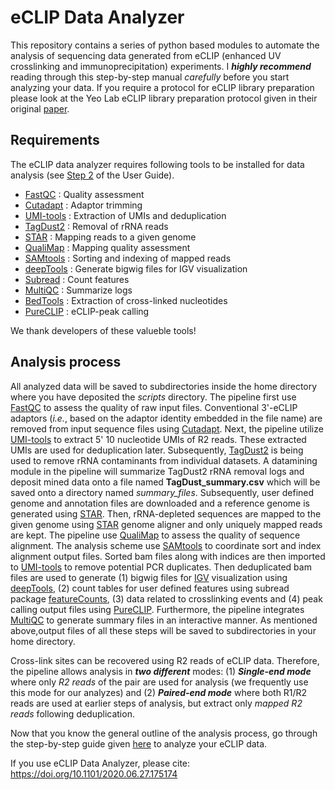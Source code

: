 # eCLIP Data Analyzer
This repository contains a series of python based modules to automate the analysis of sequencing data generated from eCLIP (enhanced UV crosslinking and immunoprecipitation) experiments. I ***highly recommend*** reading through this step-by-step manual *carefully* before you start analyzing your data. If you require a protocol for eCLIP library preparation please look at the Yeo Lab eCLIP library preparation protocol given in their original [paper](https://www.nature.com/articles/nmeth.3810).

## Requirements
The eCLIP data analyzer requires following tools to be installed for data analysis (see [Step 2](https://github.com/jkkbuddika/eCLIP-Data-Analyzer/blob/master/USERGUIDE.md#step-2-setup-the-miniconda-environment) of the User Guide).

- [FastQC](https://www.bioinformatics.babraham.ac.uk/projects/fastqc/) : Quality assessment
- [Cutadapt](https://cutadapt.readthedocs.io/en/stable/) : Adaptor trimming
- [UMI-tools](https://github.com/CGATOxford/UMI-tools) : Extraction of UMIs and deduplication
- [TagDust2](http://tagdust.sourceforge.net/) : Removal of rRNA reads
- [STAR](https://github.com/alexdobin/STAR) : Mapping reads to a given genome
- [QualiMap](http://qualimap.bioinfo.cipf.es/) : Mapping quality assessment
- [SAMtools](https://github.com/samtools/samtools) : Sorting and indexing of mapped reads
- [deepTools](https://github.com/deeptools/deepTools/) : Generate bigwig files for IGV visualization
- [Subread](http://subread.sourceforge.net/) : Count features
- [MultiQC](https://github.com/ewels/MultiQC) : Summarize logs
- [BedTools](https://github.com/arq5x/bedtools2) : Extraction of cross-linked nucleotides
- [PureCLIP](https://github.com/skrakau/PureCLIP) : eCLIP-peak calling

We thank developers of these valueble tools!

## Analysis process
All analyzed data will be saved to subdirectories inside the home directory where you have deposited the *scripts* directory. The pipeline first use [FastQC](https://www.bioinformatics.babraham.ac.uk/projects/fastqc/) to assess the quality of raw input files. Conventional 3'-eCLIP adaptors (*i.e.*, based on the adaptor identity embedded in the file name) are removed from input sequence files using [Cutadapt](https://cutadapt.readthedocs.io/en/stable/). Next, the pipeline utilize [UMI-tools](https://github.com/CGATOxford/UMI-tools) to extract 5' 10 nucleotide UMIs of R2 reads. These extracted UMIs are used for deduplication later. Subsequently, [TagDust2](http://tagdust.sourceforge.net/) is being used to remove rRNA contaminants from individual datasets. A datamining module in the pipeline will summarize TagDust2 rRNA removal logs and deposit mined data onto a file named **TagDust_summary.csv** which will be saved onto a directory named *summary_files*. Subsequently, user defined genome and annotation files are downloaded and a reference genome is generated using [STAR](https://github.com/alexdobin/STAR). Then, rRNA-depleted sequences are mapped to the given genome using [STAR](https://github.com/alexdobin/STAR) genome aligner and only uniquely mapped reads are kept. The pipeline use [QualiMap](http://qualimap.bioinfo.cipf.es/) to assess the quality of sequence alignment. The analysis scheme use [SAMtools](https://github.com/samtools/samtools) to coordinate sort and index alignment output files. Sorted bam files along with indices are then imported to [UMI-tools](https://github.com/CGATOxford/UMI-tools) to remove potential PCR duplicates. Then deduplicated bam files are used to generate (1) bigwig files for [IGV](https://software.broadinstitute.org/software/igv/) visualization using [deepTools](https://github.com/deeptools/deepTools/), (2) count tables for user defined features using subread package [featureCounts](http://subread.sourceforge.net/), (3) data related to crosslinking events and (4) peak calling output files using [PureCLIP](https://github.com/skrakau/PureCLIP). Furthermore, the pipeline integrates [MultiQC](https://github.com/ewels/MultiQC) to generate summary files in an interactive manner. As mentioned above,output files of all these steps will be saved to subdirectories in your home directory.

Cross-link sites can be recovered using R2 reads of eCLIP data. Therefore, the pipeline allows analysis in ***two different*** modes: (1) ***Single-end mode*** where only *R2 reads* of the pair are used for analysis (we frequently use this mode for our analyzes) and (2) ***Paired-end mode*** where both R1/R2 reads are used at earlier steps of analysis, but extract only *mapped R2 reads* following deduplication.

Now that you know the general outline of the analysis process, go through the step-by-step guide given [here](https://github.com/jkkbuddika/eCLIP-Data-Analyzer/blob/master/USERGUIDE.md) to analyze your eCLIP data.

If you use eCLIP Data Analyzer, please cite: https://doi.org/10.1101/2020.06.27.175174
